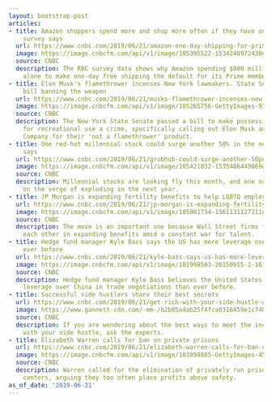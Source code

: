 ```yaml
---
layout: bootstrap-post
articles:
- title: Amazon shoppers spend more and shop more often if they have one-day shipping,
    survey says
  url: https://www.cnbc.com/2019/06/21/amazon-one-day-shipping-for-prime-members-increases-spend-loyalty.html
  image: https://image.cnbcfm.com/api/v1/image/105395522-1534248972430gettyimages-891084436.jpg?v=1535651995
  source: CNBC
  description: The RBC survey data shows why Amazon spending $800 million this quarter
    alone to make one-day free shipping the default for its Prime members.
- title: Elon Musk's flamethrower incenses New York lawmakers. State Senate passes
    bill banning the weapon
  url: https://www.cnbc.com/2019/06/21/musks-flamethrower-incenses-new-york-lawmakers-as-senate-tries-to-ban-weapon.html
  image: https://image.cnbcfm.com/api/v1/image/105265756-GettyImages-970630710.jpg?v=1560955377
  source: CNBC
  description: The New York State Senate passed a bill to make possession of a flamethrower
    for recreational use a crime, specifically calling out Elon Musk and the Boring
    Company for their 'not a flamethrower' product.
- title: One red-hot millennial stock could surge another 50% in the next year, investor
    says
  url: https://www.cnbc.com/2019/06/21/grubhub-could-surge-another-50percent-in-the-next-year-investor-says.html
  image: https://image.cnbcfm.com/api/v1/image/105421032-1535486449869gettyimages-634145888.jpeg?v=1561130439
  source: CNBC
  description: Millennial stocks are looking fly this month, and one name could be
    on the verge of exploding in the next year.
- title: JP Morgan is expanding fertility benefits to help LGBTQ employees have families
  url: https://www.cnbc.com/2019/06/21/jp-morgan-is-expanding-fertility-benefits-to-help-lgbtq-employees.html
  image: https://image.cnbcfm.com/api/v1/image/105981734-1561131127211gettyimages-103922964.jpeg?v=1561131160
  source: CNBC
  description: The move is an important one because Wall Street firms tend to follow
    each other in expanding benefits amid a constant war for talent.
- title: Hedge fund manager Kyle Bass says the US has more leverage over China than
    ever before
  url: https://www.cnbc.com/2019/06/21/kyle-bass-says-us-has-more-leverage-over-china-than-ever-before.html
  image: https://image.cnbcfm.com/api/v1/image/102998503-20150915-2-1612-12.jpg?v=1551728969
  source: CNBC
  description: Hedge fund manager Kyle Bass believes the United States now has more
    leverage over China in trade negotiations than ever before.
- title: Successful side hustlers share their best secrets
  url: https://www.cnbc.com/2019/06/21/get-rich-with-your-side-hustle-while-holding-onto-your-sanity.html?utm_source=google&utm_medium=amp&utm_campaign=speakable
  image: https://www.gannett-cdn.com/-mm-/b2b05a4ab25f4fca0316459e1c7404c537a89702/c=0-0-1365-768/local/-/media/2019/06/10/USATODAY/usatsports/247WallSt.com-247WS-552924-imageforentry1-eyq.jpg?width=3200&height=1680&fit=crop
  source: CNBC
  description: If you are wondering about the best ways to meet the incoming demands
    with your side hustle, ask the experts.
- title: Elizabeth Warren calls for ban on private prisons
  url: https://www.cnbc.com/2019/06/21/elizabeth-warren-calls-for-ban-on-private-prisons.html
  image: https://image.cnbcfm.com/api/v1/image/103899885-GettyImages-450371167.jpg?v=1561129441
  source: CNBC
  description: Warren called for the elimination of privately run prisons and detention
    centers, arguing they too often place profits above safety.
as_of_date: '2019-06-21'
---
```



